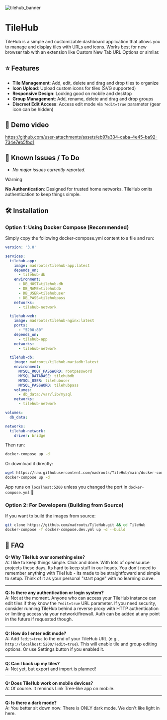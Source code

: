 
![tilehub_banner](https://github.com/user-attachments/assets/4550871c-0d47-4507-bc59-87ac672ae316)

# TileHub

TileHub is a simple and customizable dashboard application that allows you to manage and display tiles with URLs and icons.
Works best for new browser tab with an extension like Custom New Tab URL Options or similar. 

## ⭐ Features

- **Tile Management**: Add, edit, delete and drag and drop tiles to organize
- **Icon Upload**: Upload custom icons for tiles (SVG supported)
- **Responsive Design**: Looking good on mobile and desktop
- **Group Management**: Add, rename, delete and drag and drop groups
- **Discreet Edit Access**: Access edit mode via `?edit=true` parameter (gear icon can be hidden)

## 🎥 Demo video

https://github.com/user-attachments/assets/eb97a334-caba-4e45-ba92-734e7eb5fbd1

## 🚩 Known Issues / To Do

- *No major issues currently reported.*

> [!WARNING]  
> **No Authentication**: Designed for trusted home networks. TileHub omits authentication to keep things simple.

## 🛠️ Installation

### Option 1: Using Docker Compose (Recommended)

Simply copy the following docker-compose.yml content to a file and run:

```yaml
version: '3.8'

services:
  tilehub-app:
    image: madroots/tilehub-app:latest
    depends_on:
      - tilehub-db
    environment:
      - DB_HOST=tilehub-db
      - DB_NAME=tilehubdb
      - DB_USER=tilehubuser
      - DB_PASS=tilehubpass
    networks:
      - tilehub-network

  tilehub-web:
    image: madroots/tilehub-nginx:latest
    ports:
      - "5200:80"
    depends_on:
      - tilehub-app
    networks:
      - tilehub-network

  tilehub-db:
    image: madroots/tilehub-mariadb:latest
    environment:
      MYSQL_ROOT_PASSWORD: rootpassword
      MYSQL_DATABASE: tilehubdb
      MYSQL_USER: tilehubuser
      MYSQL_PASSWORD: tilehubpass
    volumes:
      - db_data:/var/lib/mysql
    networks:
      - tilehub-network

volumes:
  db_data:

networks:
  tilehub-network:
    driver: bridge
```

Then run:
```bash
docker-compose up -d
```

Or download it directly:
```bash
wget https://raw.githubusercontent.com/madroots/TileHub/main/docker-compose.yml
docker-compose up -d
```

App runs on `localhost:5200` unless you changed the port in `docker-compose.yml` 🥳

### Option 2: For Developers (Building from Source)

If you want to build the images from source:

```bash
git clone https://github.com/madroots/TileHub.git && cd TileHub
docker-compose -f docker-compose.dev.yml up -d --build
```

## 📌 FAQ

**Q: Why TileHub over something else?**  
A: I like to keep things simple. Click and done. With lots of opensource projects these days, Its hard to keep stuff in our heads. You don't need to remember anything with TileHub - its made to be straightfoward and simple to setup. Think of it as your personal "start page" with no learning curve.

---

**Q: Is there any authentication or login system?**  
A: Not at the moment. Anyone who can access your TileHub instance can edit tiles if they know the `?edit=true` URL parameter. If you need security, consider running TileHub behind a reverse proxy with HTTP authentication or limiting access via your network/firewall. Auth can be added at any point in the future if requested though.

---

**Q: How do I enter edit mode?**  
A: Add `?edit=true` to the end of your TileHub URL (e.g., `http://localhost:5200/?edit=true`). This will enable tile and group editing options. Or use Settings button if you enabled it.

---

**Q: Can I back up my tiles?**  
A: Not yet, but export and import is planned!

---

**Q: Does TileHub work on mobile devices?**  
A: Of course. It reminds Link Tree-like app on mobile.

---

**Q: Is there a dark mode?**  
A: You better sit down now: There is ONLY dark mode. We don't like light in here.
